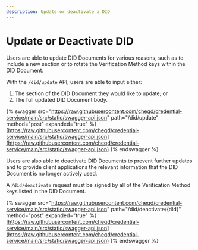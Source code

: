 ```yaml
---
description: Update or deactivate a DID
---
```


# Update or Deactivate DID

Users are able to update DID Documents for various reasons, such as to include a new section or to rotate the Verification Method keys within the DID Document.&#x20;

With the `/did/update` API, users are able to input either:

1. &#x20;The section of the DID Document they would like to update; or
2. The full updated DID Document body.

{% swagger src="https://raw.githubusercontent.com/cheqd/credential-service/main/src/static/swagger-api.json" path="/did/update" method="post" expanded="true" %}
[https://raw.githubusercontent.com/cheqd/credential-service/main/src/static/swagger-api.json](https://raw.githubusercontent.com/cheqd/credential-service/main/src/static/swagger-api.json)
{% endswagger %}

Users are also able to deactivate DID Documents to prevent further updates and to provide client applications the relevant information that the DID Document is no longer actively used.&#x20;

A `/did/deactivate` request must be signed by all of the Verification Method keys listed in the DID Document.&#x20;

{% swagger src="https://raw.githubusercontent.com/cheqd/credential-service/main/src/static/swagger-api.json" path="/did/deactivate/{did}" method="post" expanded="true" %}
[https://raw.githubusercontent.com/cheqd/credential-service/main/src/static/swagger-api.json](https://raw.githubusercontent.com/cheqd/credential-service/main/src/static/swagger-api.json)
{% endswagger %}
